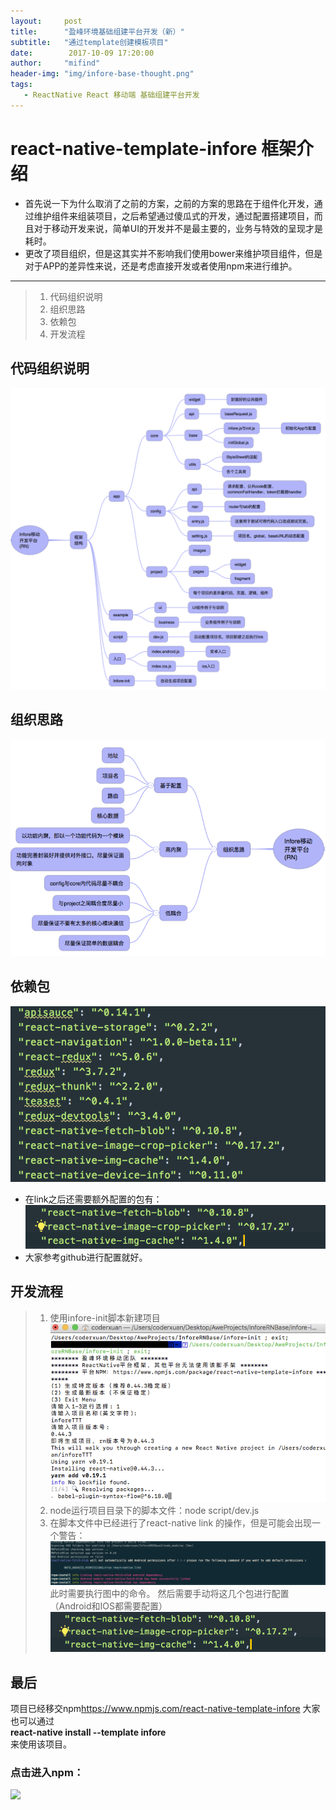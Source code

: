 ```yaml
---
layout:     post
title:      "盈峰环境基础组建平台开发（新）"
subtitle:   "通过template创建模板项目"
date:        2017-10-09 17:20:00
author:     "mifind"
header-img: "img/infore-base-thought.png"
tags:
   - ReactNative React 移动端 基础组建平台开发
---
```


# react-native-template-infore 框架介绍

* 首先说一下为什么取消了之前的方案，之前的方案的思路在于组件化开发，通过维护组件来组装项目，之后希望通过傻瓜式的开发，通过配置搭建项目，而且对于移动开发来说，简单UI的开发并不是最主要的，业务与特效的呈现才是耗时。
* 更改了项目组织，但是这其实并不影响我们使用bower来维护项目组件，但是对于APP的差异性来说，还是考虑直接开发或者使用npm来进行维护。

------

> 1. 代码组织说明
> 2. 组织思路
> 3. 依赖包
> 4. 开发流程

## 代码组织说明
![](/img/r1.png)
## 组织思路
![](/img/r2.png)
## 依赖包
![](/img/r3.png)
* 在link之后还需要额外配置的包有：
![](/img/r4.png)
* 大家参考github进行配置就好。

## 开发流程
> 1. 使用infore-init脚本新建项目
![](/img/r5.png)
> 2. node运行项目目录下的脚本文件：node script/dev.js
> 3. 在脚本文件中已经进行了react-native link 的操作，但是可能会出现一个警告：
![](/img/r6.png)
此时需要执行图中的命令。
> 然后需要手动将这几个包进行配置（Android和IOS都需要配置）
![](/img/r7.png)

## 最后
项目已经移交npm<link>https://www.npmjs.com/react-native-template-infore</link>
大家也可以通过<br>
<strong>react-native install --template infore </strong><br>
来使用该项目。

### 点击进入npm：
<a href="https://nodei.co/npm/react-native-template-infore/"><img src="https://nodei.co/npm/react-native-template-infore.png?downloads=true&downloadRank=true&stars=true"></a>



